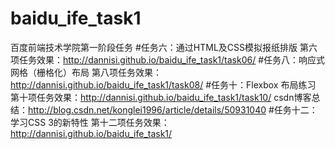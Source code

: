 # baidu_ife_task1
百度前端技术学院第一阶段任务
#任务六：通过HTML及CSS模拟报纸排版
第六项任务效果：http://dannisi.github.io/baidu_ife_task1/task06/
#任务八：响应式网格（栅格化）布局
第八项任务效果：http://dannisi.github.io/baidu_ife_task1/task08/
#任务十：Flexbox 布局练习
第十项任务效果：http://dannisi.github.io/baidu_ife_task1/task10/
csdn博客总结：http://blog.csdn.net/konglei1996/article/details/50931040
#任务十二：学习CSS 3的新特性
第十二项任务效果：http://dannisi.github.io/baidu_ife_task1/
